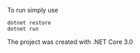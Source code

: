 To run simply use

    dotnet restore
    dotnet run
    
The project was created with .NET Core 3.0
